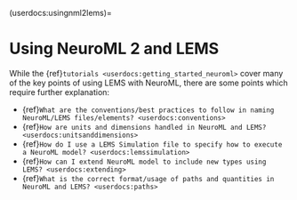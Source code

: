 (userdocs:usingnml2lems)=
# Using NeuroML 2 and LEMS

While the {ref}`tutorials <userdocs:getting_started_neuroml>` cover many of the key points of using LEMS with NeuroML, there are some points which require further explanation:

- {ref}`What are the conventions/best practices to follow in naming NeuroML/LEMS files/elements? <userdocs:conventions>`
- {ref}`How are units and dimensions handled in NeuroML and LEMS? <userdocs:unitsanddimensions>`
- {ref}`How do I use a LEMS Simulation file to specify how to execute a NeuroML model? <userdocs:lemssimulation>`
- {ref}`How can I extend NeuroML model to include new types using LEMS? <userdocs:extending>`
- {ref}`What is the correct format/usage of paths and quantities in NeuroML and LEMS? <userdocs:paths>`

